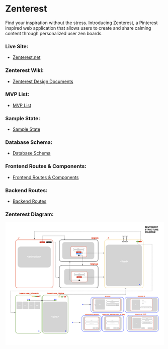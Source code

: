 # Zenterest 
Find your inspiration without the stress. Introducing Zenterest, a Pinterest inspired web application that allows users to create and share calming content through personalized user zen boards.

### Live Site:
* [Zenterest.net](http://www.zenterest.net/)

### Zenterest Wiki:
* [Zenterest Design Documents](https://github.com/colewendling/zenterest/wiki)

### MVP List:
* [MVP List](https://github.com/colewendling/zenterest/wiki/MVP-List)

### Sample State:
* [Sample State](https://github.com/colewendling/zenterest/wiki/Sample-State)

### Database Schema:
* [Database Schema](https://github.com/colewendling/zenterest/wiki/Database-Schema)

### Frontend Routes & Components:
* [Frontend Routes & Components](https://github.com/colewendling/zenterest/wiki/Frontend-Routes-&-Components)

### Backend Routes:
* [Backend Routes](https://github.com/colewendling/zenterest/wiki/Backend-Routes)

### Zenterest Diagram:
![](./app/assets/images/zenterest_diagram.png)
